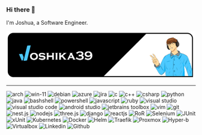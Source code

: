 
### Hi there 👋

I'm Joshua, a Software Engineer.


![joshika39 banner](joshika39-profile-banner.png)

---

<img src='https://assets.kou-gen.net/github/joshika39/arch-logo.svg' alt='arch' height='30'> 
<img src='https://assets.kou-gen.net/github/joshika39/win11-logo.png' height='30' alt='win-11'>
<img src='https://assets.kou-gen.net/github/joshika39/debian-logo.svg' alt='debian' height='30'>
<img src='https://assets.kou-gen.net/github/joshika39/azure-logo.ico' alt='azure' height='30'>
<img src='https://assets.kou-gen.net/github/joshika39/jira-logo.png' alt='jira' width="30">
<img src='https://assets.kou-gen.net/github/joshika39/c-logo.svg' alt='c' height='30'>
<img src='https://assets.kou-gen.net/github/joshika39/cpp-logo.svg' alt='c++' height='30'>
<img src='https://assets.kou-gen.net/github/joshika39/csharp-logo.svg' alt='csharp' height='30'>
<img src='https://assets.kou-gen.net/github/joshika39/python-logo.svg' alt='python' height='30'>
<img src='https://assets.kou-gen.net/github/joshika39/java-logo.svg' alt='java' height='30'>
<img src='https://assets.kou-gen.net/github/joshika39/bash-logo.svg' alt='bashshell' height='30'>
<img src='https://assets.kou-gen.net/github/joshika39/powershell-logo.svg' alt='powershell' height='30'>
<img src='https://assets.kou-gen.net/github/joshika39/js-logo.svg' alt='javascript' height='30'>
<img src='https://assets.kou-gen.net/github/joshika39/ruby-logo.svg' alt='ruby' height='30'>
<img src='https://assets.kou-gen.net/github/joshika39/vs2019-logo.svg' alt='visual studio' height='30'>
<img src='https://assets.kou-gen.net/github/joshika39/vscode-logo.png' alt='visual studio code' height='30'>
<img src='https://assets.kou-gen.net/github/joshika39/android-studio-logo.svg' alt='android studio' height='30'>
<img src='https://assets.kou-gen.net/github/joshika39/jetbrains-toolbox-logo.png' alt='jetbrains toolbox' height='30'>
<img src='https://assets.kou-gen.net/github/joshika39/vim-logo.gif' alt='vim' height='30'>
<img src='https://assets.kou-gen.net/github/joshika39/git-logo.svg' alt='git' height='30'>
<img src='https://assets.kou-gen.net/github/joshika39/nestjs.svg' alt='nest.js' height='30'>
<img src='https://assets.kou-gen.net/github/joshika39/nodejs-logo.svg' alt='nodejs' height='30'>
<img src='https://assets.kou-gen.net/github/joshika39/threejs-logo.svg' alt='three.js' height='30'>
<img src='https://assets.kou-gen.net/github/joshika39/django-logo.svg' alt='django' height='30'>
<img src='https://assets.kou-gen.net/github/joshika39/react-logo.svg' alt='reactjs' height='30'>
<img src='https://assets.kou-gen.net/github/joshika39/ror-logo.svg' alt='RoR' height='30'>
<img src='https://assets.kou-gen.net/github/joshika39/selenium-logo.svg' alt='Selenium' height='30'>
<img src='https://assets.kou-gen.net/github/joshika39/junit5-logo.png' alt='JUnit' height='30'>
<img src='https://assets.kou-gen.net/github/joshika39/unit.png' alt='xUnit' height='30'>
<img src='https://assets.kou-gen.net/github/joshika39/k8s.svg' alt='Kubernetes' height='30'>
<img src='https://assets.kou-gen.net/github/joshika39/docker-logo.svg' alt='Docker' height='30'>
<img src='https://assets.kou-gen.net/github/joshika39/helm-logo.svg' alt='Helm' height='30'>
<img src='https://assets.kou-gen.net/github/joshika39/traefik-logo.png' alt='Traefik' height='30'>
<img src='https://assets.kou-gen.net/github/joshika39/proxmox-logo.svg' alt='Proxmox' height='30'>
<img src='https://assets.kou-gen.net/github/joshika39/hyperv-logo.png' alt='Hyper-b' height='30'>
<img src='https://assets.kou-gen.net/github/joshika39/virtualbox.png' alt='Virtualbox' height='30'>
<img src='https://assets.kou-gen.net/github/joshika39/linkedin-logo.png' alt='Linkedin' height='30'>
<img src='https://assets.kou-gen.net/github/joshika39/github-logo.png' alt='Github' height='30'>
